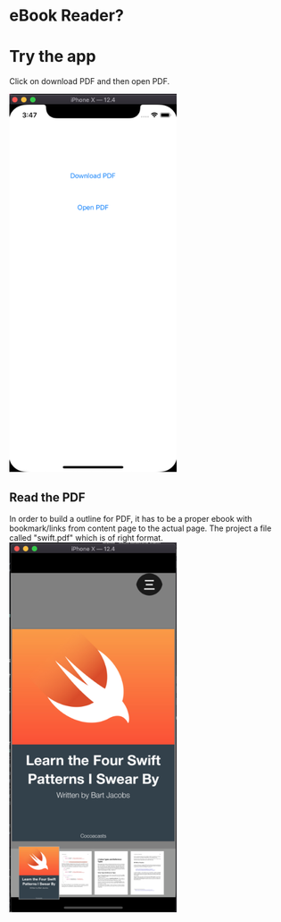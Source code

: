 # eBook Reader?

# Try the app
Click on download PDF and then open PDF.

<img src=https://github.com/2raptor/DownloadPDF/blob/master/Snapshots/Initial%20Screen.png width=300>

## Read the PDF
In order to build a outline for PDF, it has to be a proper ebook with bookmark/links from content page to the actual page. The project a file called "swift.pdf" which is of right format.
<img src=https://raw.githubusercontent.com/2raptor/eBookReader/master/Snapshots/ebook-reader.png width=300>
